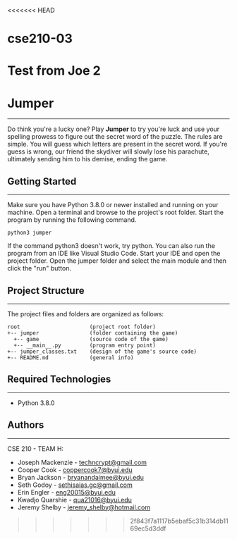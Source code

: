 <<<<<<< HEAD
# cse210-03
Test from Joe 2
=======
# Jumper
---
Do think you're a lucky one? Play **Jumper** to try you're luck and use your spelling prowess to figure out the secret word of the puzzle. The rules are simple. You will guess which letters are present in the secret word. If you're guess is wrong, our friend the skydiver will slowly lose his parachute, ultimately sending him to his demise, ending the game. 

## Getting Started
---
Make sure you have Python 3.8.0 or newer installed and running on your machine. Open a terminal and 
browse to the project's root folder. Start the program by running the following command.
```
python3 jumper
```
If the command python3 doesn't work, try python. 
You can also run the program from an IDE like Visual Studio Code. Start your IDE and open the 
project folder. Open the jumper folder and select the main module and then click the "run" button.

## Project Structure
---
The project files and folders are organized as follows:
```
root                      (project root folder)
+-- jumper                (folder containing the game)
  +-- game                (source code of the game)
  +-- __main__.py         (program entry point)
+-- jumper_classes.txt    (design of the game's source code)
+-- README.md             (general info)
```

## Required Technologies
---
* Python 3.8.0

## Authors
---
CSE 210 - TEAM H: 
* Joseph Mackenzie - techncrypt@gmail.com
* Cooper Cook - coppercook7@byui.edu
* Bryan Jackson - bryanandaimee@byui.edu
* Seth Godoy - sethisaias.gc@gmail.com
* Erin Engler - eng20015@byui.edu
* Kwadjo Quarshie - qua21016@byui.edu
* Jeremy Shelby - jeremy_shelby@hotmail.com
>>>>>>> 2f843f7a1117b5ebaf5c31b314db1169ec5d3ddf

